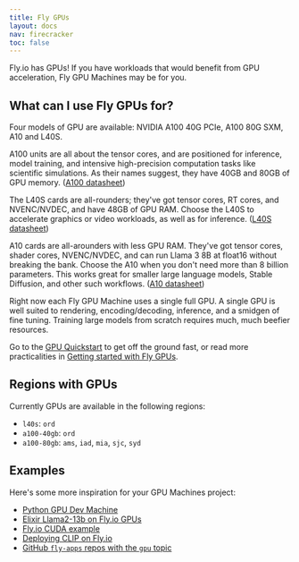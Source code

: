 ```yaml
---
title: Fly GPUs
layout: docs
nav: firecracker
toc: false
---
```


Fly.io has GPUs! If you have workloads that would benefit from GPU acceleration, Fly GPU Machines may be for you.

## What can I use Fly GPUs for?

Four models of GPU are available: NVIDIA A100 40G PCIe, A100 80G SXM, A10 and L40S.

A100 units are all about the tensor cores, and are positioned for inference, model training, and intensive high-precision computation tasks like scientific simulations. As their names suggest, they have 40GB and 80GB of GPU memory. ([A100 datasheet](https://www.nvidia.com/content/dam/en-zz/Solutions/Data-Center/a100/pdf/nvidia-a100-datasheet-nvidia-us-2188504-web.pdf+external))

The L40S cards are all-rounders; they've got tensor cores, RT cores, and NVENC/NVDEC, and have 48GB of GPU RAM. Choose the L40S to accelerate graphics or video workloads, as well as for inference. ([L40S datasheet](https://resources.nvidia.com/en-us-l40s/l40s-datasheet-28413+external))

A10 cards are all-arounders with less GPU RAM. They've got tensor cores, shader cores, NVENC/NVDEC, and can run Llama 3 8B at float16 without breaking the bank. Choose the A10 when you don't need more than 8 billion parameters. This works great for smaller large language models, Stable Diffusion, and other such workflows. ([A10 datasheet](https://www.nvidia.com/content/dam/en-zz/Solutions/Data-Center/a10/pdf/a10-datasheet.pdf))

Right now each Fly GPU Machine uses a single full GPU. A single GPU is well suited to rendering, encoding/decoding, inference, and a smidgen of fine tuning. Training large models from scratch requires much, much beefier resources.

Go to the [GPU Quickstart](https://fly.io/docs/gpus/gpu-quickstart/) to get off the ground fast, or read more practicalities in [Getting started with Fly GPUs](/docs/gpus/getting-started-gpus/).

## Regions with GPUs

Currently GPUs are available in the following regions:

- `l40s`: `ord`
- `a100-40gb`: `ord`
- `a100-80gb`: `ams`, `iad`, `mia`, `sjc`, `syd`

## Examples

Here's some more inspiration for your GPU Machines project:

- [Python GPU Dev Machine](/docs/gpus/python-gpu-example/)
- [Elixir Llama2-13b on Fly.io GPUs](https://gist.github.com/chrismccord/59a5e81f144a4dfb4bf0a8c3f2673131)
- [Fly.io CUDA example](https://gist.github.com/dangra/f8123001fe0f2453a8cd638b89738465)
- [Deploying CLIP on Fly.io](https://gist.github.com/simonw/52c7734e34cac2b26ea1378845674edc)
- [GitHub `fly-apps` repos with the `gpu` topic](https://github.com/orgs/fly-apps/repositories?q=topic%3Agpu)
